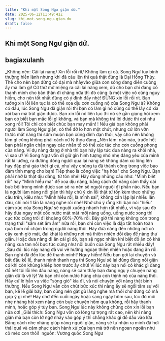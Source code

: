 ```yaml
---
title: "Khi một Song Ngư giận dữ."
date: 2025-06-12T11:49:41Z
slug: khi-mot-song-ngu-gian-du
draft: false
---
```


## Khi một Song Ngư giận dữ.

## bagiaxulanh

_Không nên: Cãi lại nàng/ Xin lỗi rối rít/ Không làm gì cả. Song Ngư tuy bình thường hiền lành nhưng khi đã cáu lên thì quả thật đúng là Đại Hồng Thủy. Thế cho nên bạn đừng có dại mà nhảy​vào giữa con sóng đang điên cuồng ấy mà làm gì! Cứ thử mở miệng ra cãi lại nàng xem, dù cho bạn chỉ đang cố thanh minh cho bản thân đi chăng nữa thì đó cũng là một việc vô cùng nguy hiểm, cho nên tốt nhất đừng có ý định đấy nhé! ĐỪNG xin lỗi rối rít. Bạn tưởng xin lỗi liên tục là có thể xoa dịu cơn cuồng nộ của Song Ngư à? Không có đâu, lúc Song Ngư đã giận rồi thì bạn có làm gì nó cũng có thể lấy cớ xỉa xói bạn mà trút giận được. Bạn xin lỗi nó liên tục thì nó sẽ gằn giọng hỏi xem bạn có biết bạn mắc lỗi gì không, và bạn mà không trả lời được thì coi như xong rồi! Tôi chỉ còn biết chúc bạn may mắn! ! Nếu giả bạn không phải người làm Song Ngư giận, có thể đỡ lo hơn một chút, nhưng cứ lởn vởn trước mặt nàng thì sớm muộn bạn cũng dính đạn thôi, vậy cho nên không làm gì cũng không phải cách xử lý thỏa đáng.​ ​_Nên làm: nào nào, trước hết bạn phải ngăn chặn ngay các nhân tố có thể xúc tác cho cơn cuồng phong của nàng. Ví dụ nàng đang ở nhà thì bạn hãy lập tức đưa nàng ra khỏi nhà, vì sao ư? Vì Song Ngư vốn dĩ giữ gìn hình tượng nhỏ nhẹ đáng yêu của mình rất kĩ lưỡng, ra đường đông người qua lại nàng sẽ không dám xù lông lên hay đập phá gào thét gì cả, như vậy chúng ta đã thành công trong việc bảo đảm tính mạng cho bạn! Tiếp theo là công việc "hạ hỏa" cho Song Ngư. Bạn phải nhớ là thật dịu dàng, từ tốn nhé! Hãy dùng những câu như: "Mình biết rồi" hay "Mình hiểu mà" để xoa dịu nàng, bằng cách đó nàng cảm thấy cái bực bội trong mình được san sẻ ra nên sẽ nguội nguội đi phần nào. Nếu bạn là người làm nàng nổi giận thì hãy chú ý xin lỗi thật từ tốn kèm theo những câu trên, kiểu như: "Mình hiểu rồi, là mình sai", không cần lặp lại nhiều lần đâu, chỉ nói 1 lần là nàng nghe rồi nhé! Nhớ chú ý rằng khi bạn nói "hiểu" cảm xúc của Song Ngư sẽ nguội xuống nhanh hơn rất nhiều, vì vậy sau đó hãy đưa ngay một cốc nước mát mát mời nàng uống, uống nước xong thì cục tức cũng trôi đi khoảng 60%-70% rồi. Bây giờ thì nàng không còn trong trạng thái "sấm sét ầm ầm" nữa rồi, bạn chỉ còn việc là dập tắt hoàn toàn quả bom nổ chậm trong người nàng thôi. Hãy đưa nàng đến những nơi có cây xanh gió mát, đại khái là những nơi mà thiên nhiên dồi dào để nàng thư giãn. Hoặc đưa nàng đi ăn cái gì đó, bạn sẽ ngạc nhiên khi biết đồ ăn có khả năng xua tan nỗi bực tức cũng như nỗi buồn của Song Ngư rất nhiều đấy!​ ​_Sau đó: lúc này nàng đã vui vẻ hưởng ngoạn thiên nhiên hoặc đang ăn rồi. Bạn nghĩ đã đến lúc để thanh minh? Nguy hiểm! Nếu bạn gợi lại chuyện và bắt đầu kể lể, thanh minh thanh nga thì Song Ngư sẽ lại đùng đùng nổi giận có khi còn khủng khiếp hơn trước ấy chứ! Vì lúc này bạn nói có khác gì đang đổ hết tội lỗi lên đầu nàng, nàng sẽ cảm thấy bạn đang ngụ ý chuyện nàng giận dữ là vô lý! Và bạn chỉ còn nước hứng chịu cơn thịnh nộ của nàng thôi. Hãy cứ lờ hẳn vụ việc "sóng gió" kia đi, và nói chuyện với nàng thật bình thường. Nếu Song Ngư vẫn còn chút bức xúc thì nàng ấy sẽ ngồi tâm sự với bạn, kể lể giãi bày, bạn cũng nên gật gù lắng nghe mà thôi chứ đừng có mà góp ý gì nhé! Hãy chờ đến cuối ngày hoặc sang ngày hôm sau, lúc đó mới nhẹ nhàng hỏi xem nàng còn bực chuyện hôm qua không, rồi hãy thanh minh, hoặc góp ý tùy bạn. Song Ngư lúc này không chừng còn xin lỗi bạn nữa cơ!​ ​_Giải thích: Song Ngư vốn có lòng tự trọng rất cao, nên khi nàng giận mà bạn còn lớ ngớ nhảy vào góp ý thì chẳng khác gì đổ dầu vào lửa. Bằng cách nhẹ nhàng giúp nàng nguôi giận, nàng sẽ tự nhận ra mình đã hơi thái quá và cảm phục cách hành xử của bạn mà trở nên ngoan ngoãn như cô mèo con thôi! ​ 
nguồn: Vương quốc Song Ngư